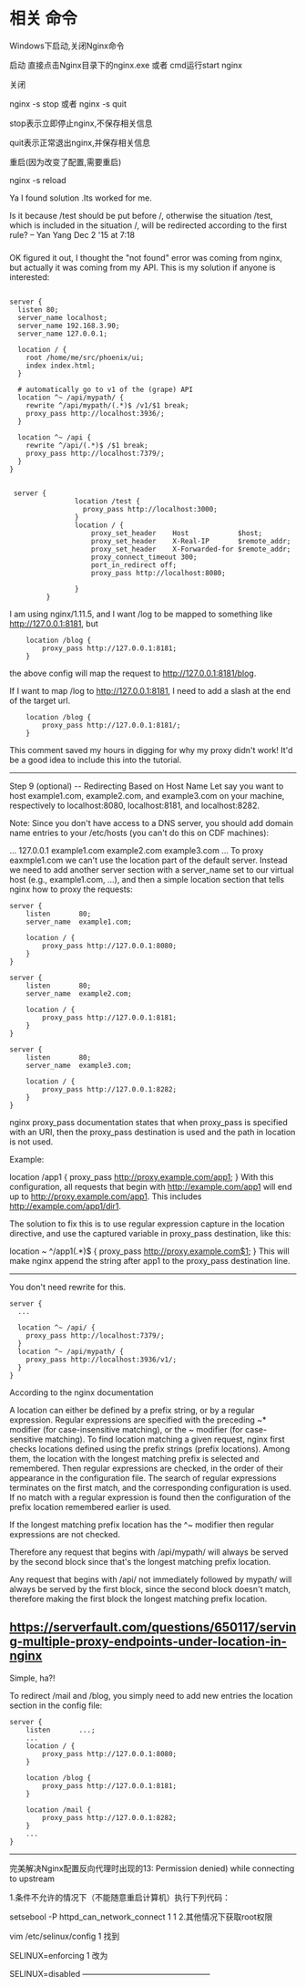 # 相关  命令


Windows下启动,关闭Nginx命令

启动
直接点击Nginx目录下的nginx.exe    或者    cmd运行start nginx

关闭

nginx -s stop    或者    nginx -s quit

stop表示立即停止nginx,不保存相关信息

quit表示正常退出nginx,并保存相关信息

重启(因为改变了配置,需要重启)

nginx -s reload
 
Ya I found solution .Its worked for me.

Is it because /test should be put before /, otherwise the situation /test, which is included in the situation /, 
will be redirected according to the first rule? – Yan Yang Dec 2 '15 at 7:18


###

OK figured it out, I thought the "not found" error was coming from nginx, but actually it was coming from my API. This is my solution if anyone is interested:

```

server {
  listen 80;
  server_name localhost;
  server_name 192.168.3.90;
  server_name 127.0.0.1;

  location / {
    root /home/me/src/phoenix/ui;
    index index.html;
  }

  # automatically go to v1 of the (grape) API
  location ^~ /api/mypath/ {
    rewrite ^/api/mypath/(.*)$ /v1/$1 break;
    proxy_pass http://localhost:3936/;
  }

  location ^~ /api {
    rewrite ^/api/(.*)$ /$1 break;
    proxy_pass http://localhost:7379/;
  }
}
```


```

 server {
                location /test {
                  proxy_pass http://localhost:3000;
                }
                location / {
                    proxy_set_header    Host            $host;
                    proxy_set_header    X-Real-IP       $remote_addr;
                    proxy_set_header    X-Forwarded-for $remote_addr;
                    proxy_connect_timeout 300;
                    port_in_redirect off;
                    proxy_pass http://localhost:8080;

                }
         }
```

I am using nginx/1.11.5, and I want /log to be mapped to something like http://127.0.0.1:8181, but

```
    location /blog {
        proxy_pass http://127.0.0.1:8181;
    }
```

the above config will map the request to http://127.0.0.1:8181/blog.

If I want to map /log to http://127.0.0.1:8181, I need to add a slash at the end of the target url.

```
    location /blog {
        proxy_pass http://127.0.0.1:8181/;
    }
```

This comment saved my hours in digging for why my proxy didn't work! It'd be a good idea to include this into the tutorial.

-------


Step 9 (optional) -- Redirecting Based on Host Name
Let say you want to host example1.com, example2.com, and example3.com on your machine, respectively to localhost:8080, localhost:8181, and localhost:8282.

Note: Since you don't have access to a DNS server, you should add domain name entries to your /etc/hosts (you can't do this on CDF machines):

...
127.0.0.1 example1.com example2.com example3.com
...
To proxy eaxmple1.com we can't use the location part of the default server. Instead we need to add another server section with a server_name set to our virtual host (e.g., example1.com, ...), and then a simple location section that tells nginx how to proxy the requests:

```
server {
    listen       80;
    server_name  example1.com;

    location / {
        proxy_pass http://127.0.0.1:8080;
    }
}

server {
    listen       80;
    server_name  example2.com;

    location / {
        proxy_pass http://127.0.0.1:8181;
    }
}

server {
    listen       80;
    server_name  example3.com;

    location / {
        proxy_pass http://127.0.0.1:8282;
    }
}
```


nginx proxy_pass documentation states that when proxy_pass is specified with an URI, then the proxy_pass destination is used and the path in location is not used.

Example:

location /app1 {
    proxy_pass http://proxy.example.com/app1;
}
With this configuration, all requests that begin with http://example.com/app1 will end up to http://proxy.example.com/app1. This includes http://example.com/app1/dir1.

The solution to fix this is to use regular expression capture in the location directive, and use the captured variable in proxy_pass destination, like this:

location ~ ^/app1(.*)$ {
    proxy_pass http://proxy.example.com$1;
}
This will make nginx append the string after app1 to the proxy_pass destination line.

-------

You don't need rewrite for this.

```
server {
  ...

  location ^~ /api/ {
    proxy_pass http://localhost:7379/;
  }
  location ^~ /api/mypath/ {
    proxy_pass http://localhost:3936/v1/;
  }
}
```

According to the nginx documentation

A location can either be defined by a prefix string, or by a regular expression. Regular expressions are specified with the preceding ~* modifier (for case-insensitive matching), or the ~ modifier (for case-sensitive matching). To find location matching a given request, nginx first checks locations defined using the prefix strings (prefix locations). Among them, the location with the longest matching prefix is selected and remembered. Then regular expressions are checked, in the order of their appearance in the configuration file. The search of regular expressions terminates on the first match, and the corresponding configuration is used. If no match with a regular expression is found then the configuration of the prefix location remembered earlier is used.

If the longest matching prefix location has the ^~ modifier then regular expressions are not checked.

Therefore any request that begins with /api/mypath/ will always be served by the second block since that's the longest matching prefix location.

Any request that begins with /api/ not immediately followed by mypath/ will always be served by the first block, since the second block doesn't match, therefore making the first block the longest matching prefix location.

https://serverfault.com/questions/650117/serving-multiple-proxy-endpoints-under-location-in-nginx
------



Simple, ha?!

To redirect /mail and /blog, you simply need to add new entries the location section in the config file:
```
server {
    listen       ...;
    ...
    location / {
        proxy_pass http://127.0.0.1:8080;
    }
    
    location /blog {
        proxy_pass http://127.0.0.1:8181;
    }

    location /mail {
        proxy_pass http://127.0.0.1:8282;
    }
    ...
}

```

-------


完美解决Nginx配置反向代理时出现的13: Permission denied) while connecting to upstream


1.条件不允许的情况下（不能随意重启计算机）执行下列代码：

setsebool -P httpd_can_network_connect 1 
1
2.其他情况下获取root权限

vim /etc/selinux/config
1
找到

SELINUX=enforcing
1
改为

SELINUX=disabled
————————————————
 
